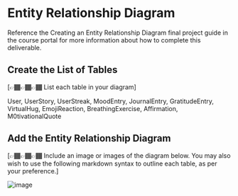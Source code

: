 # Entity Relationship Diagram

Reference the Creating an Entity Relationship Diagram final project guide in the course portal for more information about how to complete this deliverable.

## Create the List of Tables

[👉🏾👉🏾👉🏾 List each table in your diagram]

User, UserStory, UserStreak, MoodEntry, JournalEntry, GratitudeEntry,  VirtualHug, EmojiReaction, BreathingExercise, Affirmation, M0tivationalQuote

## Add the Entity Relationship Diagram

[👉🏾👉🏾👉🏾 Include an image or images of the diagram below. You may also wish to use the following markdown syntax to outline each table, as per your preference.]

![image](https://github.com/user-attachments/assets/888b2cf3-8adb-42ef-bf36-1fd9386a7e1b)


